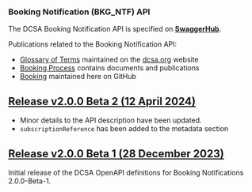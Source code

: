 ### Booking Notification (BKG_NTF) API

The DCSA Booking Notification API is specified on [**SwaggerHub**](https://app.swaggerhub.com/apis/dcsaorg/DCSA_BKG_NTF).

Publications related to the Booking Notification API:
- [Glossary of Terms](https://knowledge.dcsa.org/s/glossary) maintained on the [dcsa.org](https://dcsa.org) website
- [Booking Process](https://dcsa.org/standards/booking-process/) contains documents and publications
- [Booking](./../) maintained here on GitHub

<a name="v200B2"></a>[Release v2.0.0 Beta 2 (12 April 2024)](https://app.swaggerhub.com/apis-docs/dcsaorg/DCSA_BKG_NTF/2.0.0-Beta-2)
---
- Minor details to the API description have been updated.
- `subscriptionReference` has been added to the metadata section

<a name="v200B1"></a>[Release v2.0.0 Beta 1 (28 December 2023)](https://app.swaggerhub.com/apis-docs/dcsaorg/DCSA_BKG_NTF/2.0.0-Beta-1)
---
Initial release of the DCSA OpenAPI definitions for Booking Notifications 2.0.0-Beta-1.
